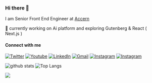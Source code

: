 ### Hi there 👋

I am Senior Front End Engineer at <a href="https://accern.com" target="_blank">Accern</a>

<div>🌱 currently working on Ai platform and exploring Gutenberg & React ( Next.js ) </div>

<h4>Connect with me</h4>
<p> 
  <a href="https://twitter.com/vkd_linkin" target="_blank"><img alt="Twitter" src="https://img.shields.io/badge/twitter-%231DA1F2.svg?&style=for-the-badge&logo=twitter&logoColor=white" /></a>
  <a href="https://www.youtube.com/VKD007" target="_blank"><img alt="Youtube" src="https://img.shields.io/badge/youtube-FF0000.svg?&style=for-the-badge&logo=youtube&logoColor=white" /></a>
<a href="https://www.linkedin.com/in/vkd" target="_blank"><img alt="LinkedIn" src="https://img.shields.io/badge/linkedin-%230077B5.svg?&style=for-the-badge&logo=linkedin&logoColor=white" /></a>
<a href="mailto:vipinkumard365@gmail.com" target="_blank"><img alt="Gmail" src="https://img.shields.io/badge/Gmail-D14836?style=for-the-badge&logo=gmail&logoColor=white" /></a>
<a href="https://www.instagram.com/nicestrudeguy" target="_blank"><img alt="Instagram" src="https://img.shields.io/badge/Instagram-E4405F?style=for-the-badge&logo=instagram&logoColor=white" /></a>
<a href="https://wa.me/9871633867" title="click to open whatsapp chat"><img alt="Instagram" src="https://img.shields.io/badge/WhatsApp-25D366?style=for-the-badge&logo=whatsapp&logoColor=white" /></a>
	
</p>

![github stats](https://github-readme-stats.vercel.app/api?username=nicestrudeguy&show_icons=true&count_private=true&theme=tokyonight&bg_color=ffffff00&hide_border=true)
![Top Langs](https://github-readme-stats.vercel.app/api/top-langs/?username=nicestrudeguy&layout=compact&theme=tokyonight&bg_color=ffffff00&hide_border=true)

<!--
**NicestRudeGuy/NicestRudeGuy** is a ✨ _special_ ✨ repository because its `README.md` (this file) appears on your GitHub profile.

Here are some ideas to get you started:

- 🔭 I’m currently working on ...
- 🌱 I’m currently learning ...
- 👯 I’m looking to collaborate on ...
- 🤔 I’m looking for help with ...
- 💬 Ask me about ...
- 📫 How to reach me: ...
- 😄 Pronouns: ...
- ⚡ Fun fact: ...
-->
![](https://komarev.com/ghpvc/?username=nicestrudeguy)
